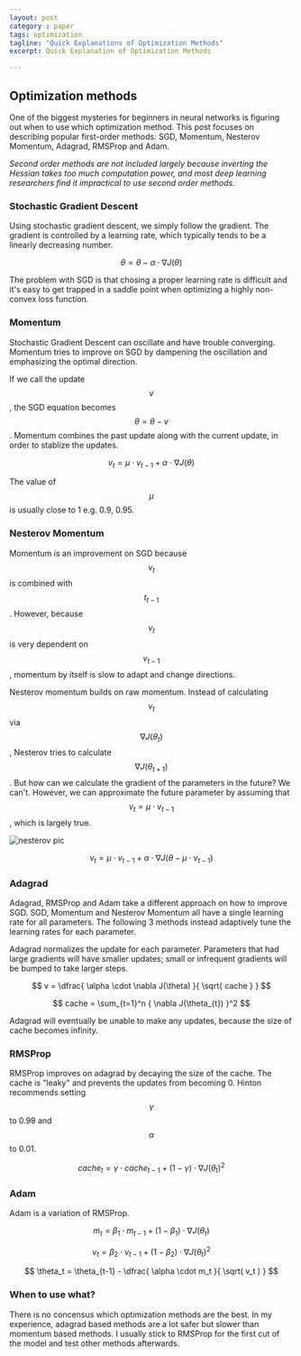 ```yaml
---
layout: post
category : paper
tags: optimization
tagline: "Quick Explanations of Optimization Methods"
excerpt: Quick Explanation of Optimization Methods

---
```


## Optimization methods

One of the biggest mysteries for beginners in neural networks is figuring out when to use which optimization method. This post focuses on describing popular first-order methods: SGD, Momentum, Nesterov Momentum, Adagrad, RMSProp and Adam. 

*Second order methods are not included largely because inverting the Hessian takes too much computation power, and most deep learning researchers find it impractical to use second order methods.*

### Stochastic Gradient Descent

Using stochastic gradient descent, we simply follow the gradient. The gradient is controlled by a learning rate, which typically tends to be a linearly decreasing number. 

$$ \theta = \theta - \alpha \cdot \nabla J(\theta) $$ 

The problem with SGD is that chosing a proper learning rate is difficult and it's easy to get trapped in a saddle point when optimizing a highly non-convex loss function.


### Momentum 

Stochastic Gradient Descent can oscillate and have trouble converging. Momentum tries to improve on SGD by dampening the oscillation and emphasizing the optimal direction. 

If we call the update $$ v $$, the SGD equation becomes $$ \theta = \theta - v $$. Momentum combines the past update along with the current update, in order to stablize the updates. 

$$ v_t = \mu \cdot v_{t-1} + \alpha \cdot \nabla J(\theta) $$

The value of $$ \mu $$ is usually close to 1 e.g. 0.9, 0.95. 

### Nesterov Momentum

Momentum is an improvement on SGD because $$ v_t $$ is combined with $$ t_{t-1} $$. However, because $$ v_t $$ is very dependent on $$ v_{t-1} $$, momentum by itself is slow to adapt and change directions. 

Nesterov momentum builds on raw momentum. Instead of calculating $$ v_t $$ via $$ \nabla J(\theta_t) $$, Nesterov tries to calculate $$ \nabla J(\theta_{t + 1}) $$. But how can we calculate the gradient of the parameters in the future? We can't. However, we can approximate the future parameter by assuming that $$ v_t = \mu \cdot v_{t-1} $$, which is largely true. 

![nesterov pic](http://cs231n.github.io/assets/nn3/nesterov.jpeg)

$$ v_t = \mu \cdot v_{t-1} + \alpha \cdot \nabla J(\theta - \mu \cdot v_{t-1}) $$

### Adagrad 

Adagrad, RMSProp and Adam take a different approach on how to improve SGD. SGD, Momentum and Nesterov Momentum all have a single learning rate for all parameters. The following 3 methods instead adaptively tune the learning rates for each parameter.

Adagrad normalizes the update for each parameter. Parameters that had large gradients will have smaller updates; small or infrequent gradients will be bumped to take larger steps. 

$$ v = \dfrac{ \alpha \cdot \nabla J(\theta) }{ \sqrt{ cache } } $$


$$ cache = \sum_{t=1}^n { \nabla J(\theta_{t}) }^2 $$

Adagrad will eventually be unable to make any updates, because the size of cache becomes infinity. 


### RMSProp

RMSProp improves on adagrad by decaying the size of the cache. The cache is "leaky" and prevents the updates from becoming 0. Hinton recommends setting $$ \gamma $$ to 0.99 and $$ \alpha $$ to 0.01. 

$$ cache_t = \gamma \cdot cache_{t-1} + (1 - \gamma) \cdot {\nabla J(\theta_{t})}^2 $$

### Adam

Adam is a variation of RMSProp.

$$ m_t = \beta_1 \cdot m_{t-1} + (1 - \beta_1) \cdot \nabla J(\theta_{t}) $$

$$ v_t = \beta_2 \cdot v_{t-1} + (1 - \beta_2) \cdot {\nabla J(\theta_{t})}^2 $$ 

$$ \theta_t = \theta_{t-1} - \dfrac{ \alpha \cdot m_t }{ \sqrt( v_t ) } $$

### When to use what?

There is no concensus which optimization methods are the best. In my experience, adagrad based methods are a lot safer but slower than momentum based methods. I usually stick to RMSProp for the first cut of the model and test other methods afterwards. 



